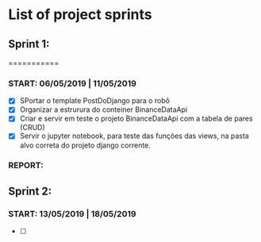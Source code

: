 # List of project sprints


## Sprint 1:
===========
### START: 06/05/2019 | 11/05/2019

* [x] SPortar o template PostDoDjango para o robô
* [x] Organizar a estrurura do conteiner BinanceDataApi
* [x] Criar e servir em teste o projeto BinanceDataApi com a tabela de pares (CRUD)
* [x] Servir o jupyter notebook, para teste das funções das views, na pasta alvo correta do
projeto django corrente.

### REPORT:


## Sprint 2:

### START: 13/05/2019 | 18/05/2019

* [ ]